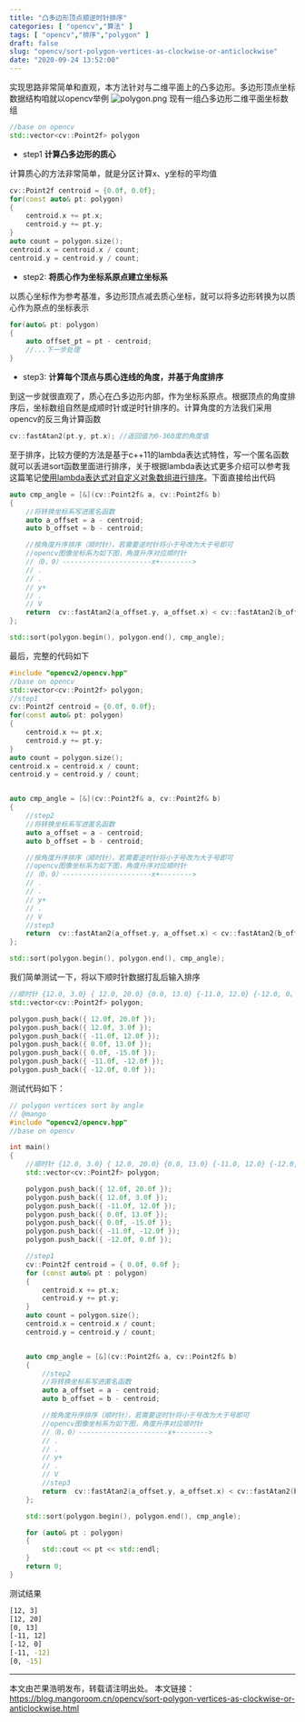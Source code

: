 ```yaml
---
title: "凸多边形顶点顺逆时针排序"
categories: [ "opencv","算法" ]
tags: [ "opencv","排序","polygon" ]
draft: false
slug: "opencv/sort-polygon-vertices-as-clockwise-or-anticlockwise"
date: "2020-09-24 13:52:00"
---
```


实现思路非常简单和直观，本方法针对与二维平面上的凸多边形。多边形顶点坐标数据结构咱就以opencv举例
![polygon.png][1]
现有一组凸多边形二维平面坐标数组

```cpp
//base on opencv
std::vector<cv::Point2f> polygon
```

- step1 **计算凸多边形的质心**

计算质心的方法非常简单，就是分区计算x、y坐标的平均值

```cpp
cv::Point2f centroid = {0.0f, 0.0f};
for(const auto& pt: polygon)
{
    centroid.x += pt.x;
    centroid.y += pt.y;
}
auto count = polygon.size();
centroid.x = centroid.x / count;
centroid.y = centroid.y / count;
```

- step2: **将质心作为坐标系原点建立坐标系**

以质心坐标作为参考基准，多边形顶点减去质心坐标，就可以将多边形转换为以质心作为原点的坐标表示

```cpp
for(auto& pt: polygon)
{
    auto offset_pt = pt - centroid;
    //...下一步处理
}
```
- step3: **计算每个顶点与质心连线的角度，并基于角度排序**

到这一步就很直观了，质心在凸多边形内部，作为坐标系原点。根据顶点的角度排序后，坐标数组自然是成顺时针或逆时针排序的。计算角度的方法我们采用opencv的反三角计算函数

```cpp
cv::fastAtan2(pt.y, pt.x); //返回值为0-360度的角度值
```
至于排序，比较方便的方法是基于c++11的lambda表达式特性，写一个匿名函数就可以丢进sort函数里面进行排序，关于根据lambda表达式更多介绍可以参考我这篇笔记[使用lambda表达式对自定义对象数组进行排序](https://mangoroom.cn/cpp/use-lambda-to-sort-custom-object-array.html)。下面直接给出代码

```cpp
auto cmp_angle = [&](cv::Point2f& a, cv::Point2f& b)
{
    //将转换坐标系写进匿名函数
    auto a_offset = a - centroid;
    auto b_offset = b - centroid;

    //按角度升序排序（顺时针），若需要逆时针将小于号改为大于号即可
    //opencv图像坐标系为如下图，角度升序对应顺时针
    //（0，0）----------------------x+-------->
    // .
    // .
    // y+
    // .
    // V
    return  cv::fastAtan2(a_offset.y, a_offset.x) < cv::fastAtan2(b_offset.y, b_offset.x);
};

std::sort(polygon.begin(), polygon.end(), cmp_angle);
```
最后，完整的代码如下

```cpp
#include "opencv2/opencv.hpp"
//base on opencv
std::vector<cv::Point2f> polygon;
//step1
cv::Point2f centroid = {0.0f, 0.0f};
for(const auto& pt: polygon)
{
    centroid.x += pt.x;
    centroid.y += pt.y;
}
auto count = polygon.size();
centroid.x = centroid.x / count;
centroid.y = centroid.y / count;


auto cmp_angle = [&](cv::Point2f& a, cv::Point2f& b)
{
    //step2
    //将转换坐标系写进匿名函数
    auto a_offset = a - centroid;
    auto b_offset = b - centroid;

    //按角度升序排序（顺时针），若需要逆时针将小于号改为大于号即可
    //opencv图像坐标系为如下图，角度升序对应顺时针
    //（0，0）----------------------x+-------->
    // .
    // .
    // y+
    // .
    // V
    //step3
    return  cv::fastAtan2(a_offset.y, a_offset.x) < cv::fastAtan2(b_offset.y, b_offset.x);
};

std::sort(polygon.begin(), polygon.end(), cmp_angle);
```

我们简单测试一下，将以下顺时针数据打乱后输入排序

```cpp
//顺时针 {12.0, 3.0} { 12.0, 20.0} {0.0, 13.0} {-11.0, 12.0} {-12.0, 0。0} {-11.0, -12.0} {0.0, -15.0}
std::vector<cv::Point2f> polygon;

polygon.push_back({ 12.0f, 20.0f });
polygon.push_back({ 12.0f, 3.0f });
polygon.push_back({ -11.0f, 12.0f });
polygon.push_back({ 0.0f, 13.0f });
polygon.push_back({ 0.0f, -15.0f });
polygon.push_back({ -11.0f, -12.0f });
polygon.push_back({ -12.0f, 0.0f });
```

测试代码如下：

```cpp
// polygon vertices sort by angle
// @mango
#include "opencv2/opencv.hpp"
//base on opencv

int main()
{ 
	//顺时针 {12.0, 3.0} { 12.0, 20.0} {0.0, 13.0} {-11.0, 12.0} {-12.0, 0。0} {-11.0, -12.0} {0.0, -15.0}
	std::vector<cv::Point2f> polygon;

	polygon.push_back({ 12.0f, 20.0f });
	polygon.push_back({ 12.0f, 3.0f });
	polygon.push_back({ -11.0f, 12.0f });
	polygon.push_back({ 0.0f, 13.0f });
	polygon.push_back({ 0.0f, -15.0f });
	polygon.push_back({ -11.0f, -12.0f });
	polygon.push_back({ -12.0f, 0.0f });

	//step1
	cv::Point2f centroid = { 0.0f, 0.0f };
	for (const auto& pt : polygon)
	{
		centroid.x += pt.x;
		centroid.y += pt.y;
	}
	auto count = polygon.size();
	centroid.x = centroid.x / count;
	centroid.y = centroid.y / count;


	auto cmp_angle = [&](cv::Point2f& a, cv::Point2f& b)
	{
		//step2
		//将转换坐标系写进匿名函数
		auto a_offset = a - centroid;
		auto b_offset = b - centroid;

		//按角度升序排序（顺时针），若需要逆时针将小于号改为大于号即可
		//opencv图像坐标系为如下图，角度升序对应顺时针
		//（0，0）----------------------x+-------->
		// .
		// .
		// y+
		// .
		// V
		//step3
		return  cv::fastAtan2(a_offset.y, a_offset.x) < cv::fastAtan2(b_offset.y, b_offset.x);
	};

	std::sort(polygon.begin(), polygon.end(), cmp_angle);

	for (auto& pt : polygon)
	{
		std::cout << pt << std::endl;
	}
	return 0;
}
```

测试结果

```bash
[12, 3]
[12, 20]
[0, 13]
[-11, 12]
[-12, 0]
[-11, -12]
[0, -15]
```

--------

本文由芒果浩明发布，转载请注明出处。
本文链接：https://blog.mangoroom.cn/opencv/sort-polygon-vertices-as-clockwise-or-anticlockwise.html

  [1]: https://mangoroom.cn/usr/uploads/2020/09/2929813678.png